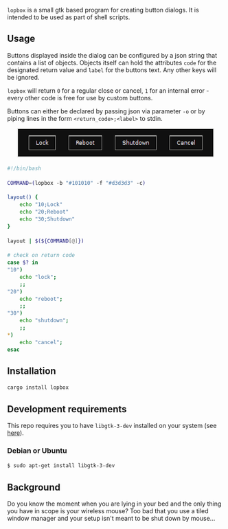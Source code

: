 `lopbox` is a small gtk based program for creating button dialogs. It is intended to be used as part of shell scripts.

## Usage

Buttons displayed inside the dialog can be configured by a json string that contains a list of objects. Objects itself can hold the attributes `code` for the designated return value and `label` for the buttons text. Any other keys will be ignored.

`lopbox` will return `0` for a regular close or cancel, `1` for an internal error - every other code is free for use by custom buttons.

Buttons can either be declared by passing json via parameter `-o` or by piping lines in the form `<return_code>;<label>` to stdin.

<p align="center">
    <img src="screenshot.png" alt="example"/>
</p>

``` bash
#!/bin/bash

COMMAND=(lopbox -b "#101010" -f "#d3d3d3" -c)

layout() {
    echo "10;Lock"
    echo "20;Reboot"
    echo "30;Shutdown"
}

layout | $(${COMMAND[@]})

# check on return code 
case $? in
"10")
    echo "lock";
    ;;
"20")
    echo "reboot";
    ;;
"30")
    echo "shutdown";
    ;;
*)
    echo "cancel";
esac
```

## Installation

``` bash
cargo install lopbox
```

## Development requirements

This repo requires you to have `libgtk-3-dev` installed on your system (see [here](https://github.com/gtk-rs/gtk)). 

### Debian or Ubuntu

``` bash
$ sudo apt-get install libgtk-3-dev
```

## Background

Do you know the moment when you are lying in your bed and the only thing you have in scope is your wireless mouse? Too bad that you use a tiled window manager and your setup isn't meant to be shut down by mouse... 
